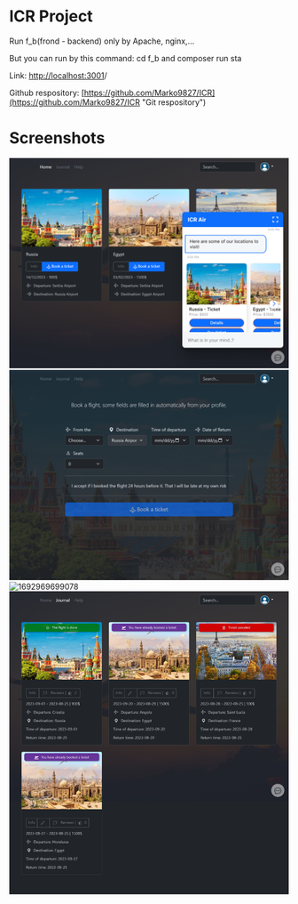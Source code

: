 # ICR Project

Run f_b(frond - backend) only by Apache, nginx,...

But you can run by this command: cd f_b and composer run sta

Link: [http://localhost:3001](http://localhost:3001/f_b/)/

Github respository: [https://github.com/Marko9827/ICR](https://github.com/Marko9827/ICR "Git respository")

# Screenshots

![1692969699078](icr/ICR_2.png)
![1692969699078](icr/ICR_3.png)
![1692969699078](icr/ICR_4.png)
![1692969699078](icr/ICR_5.png)
